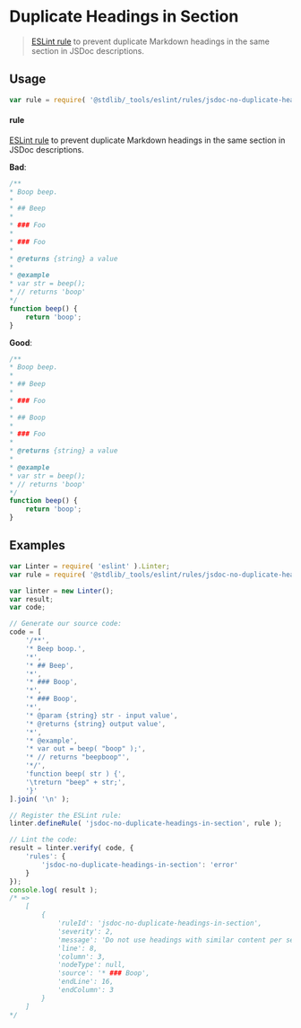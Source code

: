 # Duplicate Headings in Section

> [ESLint rule][eslint-rules] to prevent duplicate Markdown headings in the same section in JSDoc descriptions.

<section class="intro">

</section>

<!-- /.intro -->

<section class="usage">

## Usage

```javascript
var rule = require( '@stdlib/_tools/eslint/rules/jsdoc-no-duplicate-headings-in-section' );
```

#### rule

[ESLint rule][eslint-rules] to prevent duplicate Markdown headings in the same section in JSDoc descriptions.

**Bad**:

<!-- eslint-disable stdlib/jsdoc-no-duplicate-headings-in-section, stdlib/jsdoc-no-duplicate-headings, stdlib/jsdoc-markdown-remark -->

```javascript
/**
* Boop beep.
*
* ## Beep
*
* ### Foo
*
* ### Foo
*
* @returns {string} a value
*
* @example
* var str = beep();
* // returns 'boop'
*/
function beep() {
    return 'boop';
}
```

**Good**:

<!-- eslint-disable stdlib/jsdoc-no-duplicate-headings, stdlib/jsdoc-markdown-remark -->

```javascript
/**
* Boop beep.
*
* ## Beep
*
* ### Foo
*
* ## Boop
*
* ### Foo
*
* @returns {string} a value
*
* @example
* var str = beep();
* // returns 'boop'
*/
function beep() {
    return 'boop';
}
```

</section>

<!-- /.usage -->

<section class="examples">

## Examples

<!-- eslint no-undef: "error" -->

```javascript
var Linter = require( 'eslint' ).Linter;
var rule = require( '@stdlib/_tools/eslint/rules/jsdoc-no-duplicate-headings-in-section' );

var linter = new Linter();
var result;
var code;

// Generate our source code:
code = [
    '/**',
    '* Beep boop.',
    '*',
    '* ## Beep',
    '*',
    '* ### Boop',
    '*',
    '* ### Boop',
    '*',
    '* @param {string} str - input value',
    '* @returns {string} output value',
    '*',
    '* @example',
    '* var out = beep( "boop" );',
    '* // returns "beepboop"',
    '*/',
    'function beep( str ) {',
    '\treturn "beep" + str;',
    '}'
].join( '\n' );

// Register the ESLint rule:
linter.defineRule( 'jsdoc-no-duplicate-headings-in-section', rule );

// Lint the code:
result = linter.verify( code, {
    'rules': {
        'jsdoc-no-duplicate-headings-in-section': 'error'
    }
});
console.log( result );
/* =>
    [
        {
            'ruleId': 'jsdoc-no-duplicate-headings-in-section',
            'severity': 2,
            'message': 'Do not use headings with similar content per section (5:1)',
            'line': 8,
            'column': 3,
            'nodeType': null,
            'source': '* ### Boop',
            'endLine': 16,
            'endColumn': 3
        }
    ]
*/
```

</section>

<!-- /.examples -->

<section class="links">

[eslint-rules]: https://eslint.org/docs/developer-guide/working-with-rules

</section>

<!-- /.links -->

